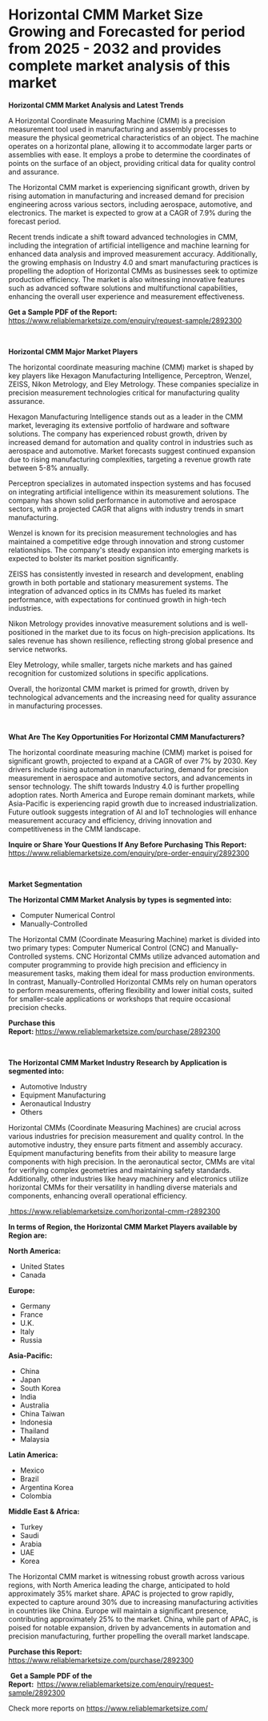 <p><h1>Horizontal CMM Market Size Growing and Forecasted for period from 2025 - 2032 and provides complete market analysis of this market</h1></p><p><strong>Horizontal CMM Market Analysis and Latest Trends</strong></p>
<p><p>A Horizontal Coordinate Measuring Machine (CMM) is a precision measurement tool used in manufacturing and assembly processes to measure the physical geometrical characteristics of an object. The machine operates on a horizontal plane, allowing it to accommodate larger parts or assemblies with ease. It employs a probe to determine the coordinates of points on the surface of an object, providing critical data for quality control and assurance.</p><p>The Horizontal CMM market is experiencing significant growth, driven by rising automation in manufacturing and increased demand for precision engineering across various sectors, including aerospace, automotive, and electronics. The market is expected to grow at a CAGR of 7.9% during the forecast period. </p><p>Recent trends indicate a shift toward advanced technologies in CMM, including the integration of artificial intelligence and machine learning for enhanced data analysis and improved measurement accuracy. Additionally, the growing emphasis on Industry 4.0 and smart manufacturing practices is propelling the adoption of Horizontal CMMs as businesses seek to optimize production efficiency. The market is also witnessing innovative features such as advanced software solutions and multifunctional capabilities, enhancing the overall user experience and measurement effectiveness.</p></p>
<p><strong>Get a Sample PDF of the Report:&nbsp;</strong> <a href="https://www.reliablemarketsize.com/enquiry/request-sample/2892300?utm_campaign=3108&utm_medium=2&utm_source=Github&utm_content=ia&utm_term=15032025&utm_id=horizontal-cmm">https://www.reliablemarketsize.com/enquiry/request-sample/2892300</a></p>
<p>&nbsp;</p>
<p><strong>Horizontal CMM Major Market Players</strong></p>
<p><p>The horizontal coordinate measuring machine (CMM) market is shaped by key players like Hexagon Manufacturing Intelligence, Perceptron, Wenzel, ZEISS, Nikon Metrology, and Eley Metrology. These companies specialize in precision measurement technologies critical for manufacturing quality assurance.</p><p>Hexagon Manufacturing Intelligence stands out as a leader in the CMM market, leveraging its extensive portfolio of hardware and software solutions. The company has experienced robust growth, driven by increased demand for automation and quality control in industries such as aerospace and automotive. Market forecasts suggest continued expansion due to rising manufacturing complexities, targeting a revenue growth rate between 5-8% annually.</p><p>Perceptron specializes in automated inspection systems and has focused on integrating artificial intelligence within its measurement solutions. The company has shown solid performance in automotive and aerospace sectors, with a projected CAGR that aligns with industry trends in smart manufacturing.</p><p>Wenzel is known for its precision measurement technologies and has maintained a competitive edge through innovation and strong customer relationships. The company's steady expansion into emerging markets is expected to bolster its market position significantly.</p><p>ZEISS has consistently invested in research and development, enabling growth in both portable and stationary measurement systems. The integration of advanced optics in its CMMs has fueled its market performance, with expectations for continued growth in high-tech industries.</p><p>Nikon Metrology provides innovative measurement solutions and is well-positioned in the market due to its focus on high-precision applications. Its sales revenue has shown resilience, reflecting strong global presence and service networks.</p><p>Eley Metrology, while smaller, targets niche markets and has gained recognition for customized solutions in specific applications.</p><p>Overall, the horizontal CMM market is primed for growth, driven by technological advancements and the increasing need for quality assurance in manufacturing processes.</p></p>
<p>&nbsp;</p>
<p><strong>What Are The Key Opportunities For Horizontal CMM Manufacturers?</strong></p>
<p><p>The horizontal coordinate measuring machine (CMM) market is poised for significant growth, projected to expand at a CAGR of over 7% by 2030. Key drivers include rising automation in manufacturing, demand for precision measurement in aerospace and automotive sectors, and advancements in sensor technology. The shift towards Industry 4.0 is further propelling adoption rates. North America and Europe remain dominant markets, while Asia-Pacific is experiencing rapid growth due to increased industrialization. Future outlook suggests integration of AI and IoT technologies will enhance measurement accuracy and efficiency, driving innovation and competitiveness in the CMM landscape.</p></p>
<p><strong>Inquire or Share Your Questions If Any Before Purchasing This Report:</strong> <a href="https://www.reliablemarketsize.com/enquiry/pre-order-enquiry/2892300?utm_campaign=3108&utm_medium=2&utm_source=Github&utm_content=ia&utm_term=15032025&utm_id=horizontal-cmm">https://www.reliablemarketsize.com/enquiry/pre-order-enquiry/2892300</a></p>
<p>&nbsp;</p>
<p><strong>Market Segmentation</strong></p>
<p><strong>The Horizontal CMM Market Analysis by types is segmented into:</strong></p>
<p><ul><li>Computer Numerical Control</li><li>Manually-Controlled</li></ul></p>
<p><p>The Horizontal CMM (Coordinate Measuring Machine) market is divided into two primary types: Computer Numerical Control (CNC) and Manually-Controlled systems. CNC Horizontal CMMs utilize advanced automation and computer programming to provide high precision and efficiency in measurement tasks, making them ideal for mass production environments. In contrast, Manually-Controlled Horizontal CMMs rely on human operators to perform measurements, offering flexibility and lower initial costs, suited for smaller-scale applications or workshops that require occasional precision checks.</p></p>
<p><strong>Purchase this Report:&nbsp;</strong><a href="https://www.reliablemarketsize.com/purchase/2892300?utm_campaign=3108&utm_medium=2&utm_source=Github&utm_content=ia&utm_term=15032025&utm_id=horizontal-cmm">https://www.reliablemarketsize.com/purchase/2892300</a></p>
<p>&nbsp;</p>
<p><strong>The Horizontal CMM Market Industry Research by Application is segmented into:</strong></p>
<p><ul><li>Automotive Industry</li><li>Equipment Manufacturing</li><li>Aeronautical Industry</li><li>Others</li></ul></p>
<p><p>Horizontal CMMs (Coordinate Measuring Machines) are crucial across various industries for precision measurement and quality control. In the automotive industry, they ensure parts fitment and assembly accuracy. Equipment manufacturing benefits from their ability to measure large components with high precision. In the aeronautical sector, CMMs are vital for verifying complex geometries and maintaining safety standards. Additionally, other industries like heavy machinery and electronics utilize horizontal CMMs for their versatility in handling diverse materials and components, enhancing overall operational efficiency.</p></p>
<p><a href="https://www.reliablemarketsize.com/horizontal-cmm-r2892300?utm_campaign=3108&utm_medium=2&utm_source=Github&utm_content=ia&utm_term=15032025&utm_id=horizontal-cmm">&nbsp;https://www.reliablemarketsize.com/horizontal-cmm-r2892300</a></p>
<p><strong>In terms of Region, the Horizontal CMM Market Players available by Region are:</strong></p>
<p>
    <p> <strong> North America: </strong>
        <ul>
            <li>United States</li>
            <li>Canada</li>
        </ul>
        </p> 
    <p> <strong> Europe: </strong>
        <ul>
            <li>Germany</li>
            <li>France</li>
            <li>U.K.</li>
            <li>Italy</li>
            <li>Russia</li>
        </ul>
        </p> 
    <p> <strong> Asia-Pacific: </strong>
        <ul>
            <li>China</li>
            <li>Japan</li>
            <li>South Korea</li>
            <li>India</li>
            <li>Australia</li>
            <li>China Taiwan</li>
            <li>Indonesia</li>
            <li>Thailand</li>
            <li>Malaysia</li>
        </ul>
        </p> 
    <p> <strong> Latin America: </strong>
        <ul>
            <li>Mexico</li>
            <li>Brazil</li>
            <li>Argentina Korea</li>
            <li>Colombia</li>
        </ul>
        </p> 
    <p> <strong> Middle East & Africa: </strong>
        <ul>
            <li>Turkey</li>
            <li>Saudi</li>
            <li>Arabia</li>
            <li>UAE</li>
            <li>Korea</li>
        </ul>
    </p>
    </p>
<p><p>The Horizontal CMM market is witnessing robust growth across various regions, with North America leading the charge, anticipated to hold approximately 35% market share. APAC is projected to grow rapidly, expected to capture around 30% due to increasing manufacturing activities in countries like China. Europe will maintain a significant presence, contributing approximately 25% to the market. China, while part of APAC, is poised for notable expansion, driven by advancements in automation and precision manufacturing, further propelling the overall market landscape.</p></p>
<p><strong>Purchase this Report: </strong><a href="https://www.reliablemarketsize.com/purchase/2892300?utm_campaign=3108&utm_medium=2&utm_source=Github&utm_content=ia&utm_term=15032025&utm_id=horizontal-cmm">https://www.reliablemarketsize.com/purchase/2892300</a></p>
<p>&nbsp;<strong>Get a Sample PDF of the Report:&nbsp;&nbsp;</strong><a href="https://www.reliablemarketsize.com/enquiry/request-sample/2892300?utm_campaign=3108&utm_medium=2&utm_source=Github&utm_content=ia&utm_term=15032025&utm_id=horizontal-cmm">https://www.reliablemarketsize.com/enquiry/request-sample/2892300</a></p>
<p><strong></strong></p>
<p>Check more reports on <a href="https://www.reliablemarketsize.com/?utm_campaign=3108&utm_medium=2&utm_source=Github&utm_content=ia&utm_term=15032025&utm_id=horizontal-cmm">https://www.reliablemarketsize.com/</a></p>